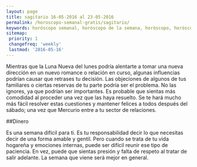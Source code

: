```yaml
---
layout: page
title: sagitario 16-05-2016 al 23-05-2016 
permalink: /horoscopo-semanal-gratis/sagitario/
keywords: horóscopo semanal, horóscopo de la semana, horóscopo, horóscopo gratis,horóscopos, horóscopo esperanza gracia, horoscopos sagitario la semana, horóscopos gratis, Tarot, Astrologia, Zodíaco, sagitario, horoscopo gratis
sitemap:
 priority: 1
 changefreq: 'weekly'
 lastmod: '2016-05-16'
---
```

Mientras que la Luna Nueva del lunes podría alentarte a tomar una nueva dirección en un nuevo romance o relación en curso, algunas influencias podrían causar que retrases tu decisión. Las objeciones de algunos de tus familiares o ciertas reservas de tu parte podría ser el problema. No las ignores, ya que podrían ser importantes. Es probable que sientas más comodidad al proceder una vez que las haya resuelto. Se te hará mucho más fácil resolver estas cuestiones y mantener felices a todos después del sábado; una vez que Mercurio entre a tu sector de relaciones.

##Dinero

Es una semana difícil para ti. Es tu responsabilidad decir lo que necesitas decir de una forma amable y gentil. Pero cuando se trata de tu vida hogareña y emociones internas, puede ser difícil reunir ese tipo de paciencia. En vez, puede que sientas presión y falta de respeto al tratar de salir adelante. La semana que viene será mejor en general.